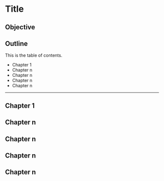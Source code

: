 # Title

## Objective

## Outline

This is the table of contents.

* Chapter 1
* Chapter n
* Chapter n
* Chapter n
* Chapter n 

---

## Chapter 1

## Chapter n

## Chapter n

## Chapter n

## Chapter n
